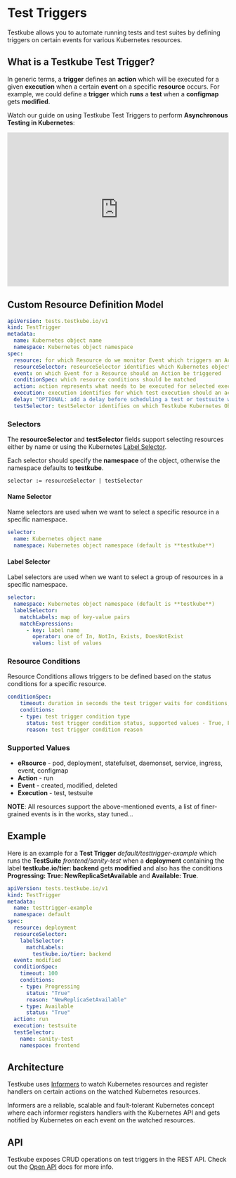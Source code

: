 # Test Triggers

Testkube allows you to automate running tests and test suites by defining triggers on certain events for various Kubernetes resources.

## What is a Testkube Test Trigger?

In generic terms, a **trigger** defines an **action** which will be executed for a given **execution** when a certain **event** on a specific **resource** occurs. For example, we could define a **trigger** which **runs** a **test** when a **configmap** gets **modified**.

Watch our guide on using Testkube Test Triggers to perform **Asynchronous Testing in Kubernetes**:
<iframe width="100%" height="350px" src="https://www.youtube.com/embed/t4V6E9rQ5W4" title="YouTube video player" frameborder="0" allow="accelerometer; autoplay; clipboard-write; encrypted-media; gyroscope; picture-in-picture; web-share" allowfullscreen></iframe>


## Custom Resource Definition Model

```yaml
apiVersion: tests.testkube.io/v1
kind: TestTrigger
metadata:
  name: Kubernetes object name
  namespace: Kubernetes object namespace
spec:
  resource: for which Resource do we monitor Event which triggers an Action
  resourceSelector: resourceSelector identifies which Kubernetes objects should be watched
  event: on which Event for a Resource should an Action be triggered
  conditionSpec: which resource conditions should be matched
  action: action represents what needs to be executed for selected execution
  execution: execution identifies for which test execution should an action be executed
  delay: "OPTIONAL: add a delay before scheduling a test or testsuite when a trigger is matched to an event"
  testSelector: testSelector identifies on which Testkube Kubernetes Objects an action should be taken
```

### Selectors

The **resourceSelector** and **testSelector** fields support selecting resources either by name or using
the Kubernetes [Label Selector](https://kubernetes.io/docs/concepts/overview/working-with-objects/labels/#resources-that-support-set-based-requirements).

Each selector should specify the **namespace** of the object, otherwise the namespace defaults to **testkube**.

```
selector := resourceSelector | testSelector
```

#### Name Selector

Name selectors are used when we want to select a specific resource in a specific namespace.

```yaml
selector:
  name: Kubernetes object name
  namespace: Kubernetes object namespace (default is **testkube**)
```

#### Label Selector

Label selectors are used when we want to select a group of resources in a specific namespace.

```yaml
selector:
  namespace: Kubernetes object namespace (default is **testkube**)
  labelSelector:
    matchLabels: map of key-value pairs
    matchExpressions:
      - key: label name
        operator: one of In, NotIn, Exists, DoesNotExist
        values: list of values
```

### Resource Conditions

Resource Conditions allows triggers to be defined based on the status conditions for a specific resource.

```yaml
conditionSpec:
    timeout: duration in seconds the test trigger waits for conditions, until its stopped
    conditions:
    - type: test trigger condition type
      status: test trigger condition status, supported values - True, False, Unknown
      reason: test trigger condition reason
```

### Supported Values
* **eRsource**  - pod, deployment, statefulset, daemonset, service, ingress, event, configmap
* **Action**    - run
* **Event**     - created, modified, deleted
* **Execution** - test, testsuite

**NOTE**: All resources support the above-mentioned events, a list of finer-grained events is in the works, stay tuned...

## Example

Here is an example for a **Test Trigger** *default/testtrigger-example* which runs the **TestSuite** *frontend/sanity-test*
when a **deployment** containing the label **testkube.io/tier: backend** gets **modified** and also has the conditions **Progressing: True: NewReplicaSetAvailable** and **Available: True**.

```yaml
apiVersion: tests.testkube.io/v1
kind: TestTrigger
metadata:
  name: testtrigger-example
  namespace: default
spec:
  resource: deployment
  resourceSelector:
    labelSelector:
      matchLabels:
        testkube.io/tier: backend
  event: modified
  conditionSpec:
    timeout: 100
    conditions:
    - type: Progressing
      status: "True"
      reason: "NewReplicaSetAvailable"
    - type: Available
      status: "True"
  action: run
  execution: testsuite
  testSelector:
    name: sanity-test
    namespace: frontend
```

## Architecture

Testkube uses [Informers](https://pkg.go.dev/k8s.io/client-go/informers) to watch Kubernetes resources and register handlers
on certain actions on the watched Kubernetes resources.

Informers are a reliable, scalable and fault-tolerant Kubernetes concept where each informer registers handlers with the
Kubernetes API and gets notified by Kubernetes on each event on the watched resources.

## API

Testkube exposes CRUD operations on test triggers in the REST API. Check out the [Open API](../reference/openapi.md) docs for more info.

